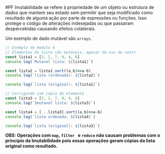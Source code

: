#PF
Imutabilidade se refere à propriedade de um objeto ou estrutura de dados que mantem seu estado sem permitir que seja modificado como resultado de alguma ação por parte de expressões ou funções. Isso protege o código de alterações indesejadas ou que passaram despercebidas causando efeitos colaterais.

Um exemplo de dado mutável são ``arrays``.

```js
// Exemplo do modulo 4
// Elementos da lista são mutáveis, apesar do uso do const
const lista1 = [3, 1, 7, 9, 4, 6]
console.log(`Mutavel lista: ${lista1}`)

const lista2 = lista1.sort((a,b)=>a-b)
console.log(`lista (ordenada): ${lista2}`)

console.log(`lista (original): ${lista1}`)

// Corrigindo com cópia do elemento
const lista3 = [3, 1, 7, 9, 4, 6]
console.log(`Imutavel lista: ${lista3}`)

const lista4 = [...lista3].sort((a,b)=>a-b)
console.log(`lista ordenada: ${lista4}`)

console.log(`lista (original): ${lista3}`)
```

**OBS: Operações com `map`, `filter ` e `reduce` não causam problemas com o princípio da Imutabilidade pois essas operações geram cópias da lista original como resultado.**